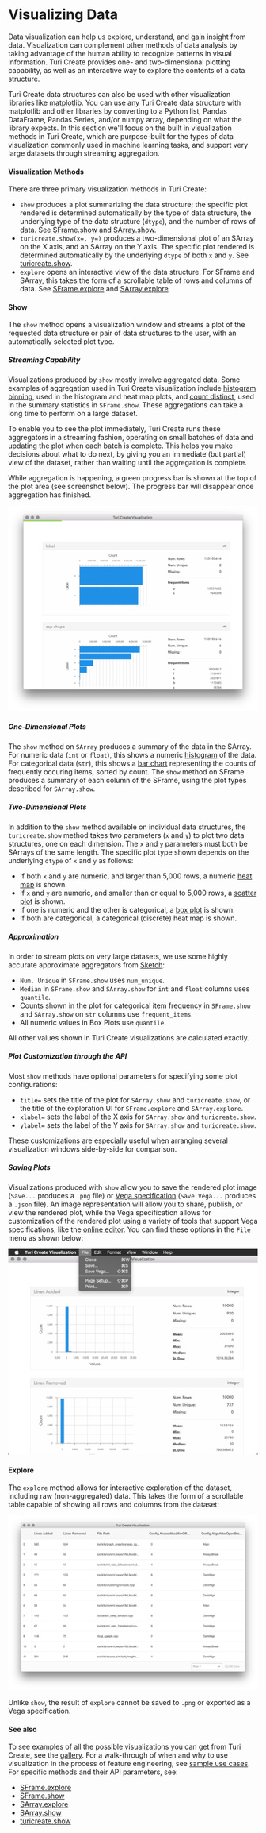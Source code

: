 # Visualizing Data

Data visualization can help us explore, understand, and gain insight from data.
Visualization can complement other methods of data analysis by taking advantage
of the human ability to recognize patterns in visual information. Turi Create
provides one- and two-dimensional plotting capability, as well as an
interactive way to explore the contents of a data structure.

Turi Create data structures can also be used with other visualization libraries
like [matplotlib](https://matplotlib.org). You can use any Turi Create data
structure with matplotlib and other libraries by converting to a Python list,
Pandas DataFrame, Pandas Series, and/or numpy array, depending on what the
library expects. In this section we'll focus on the built in visualization
methods in Turi Create, which are purpose-built for the types of data
visualization commonly used in machine learning tasks, and support very large
datasets through streaming aggregation.

#### Visualization Methods

There are three primary visualization methods in Turi Create:

* `show` produces a plot summarizing the data structure; the specific plot
  rendered is determined automatically by the type of data structure, the
  underlying type of the data structure (`dtype`), and the number of rows of
  data. See
  [SFrame.show](https://apple.github.io/turicreate/docs/api/generated/turicreate.SFrame.show.html)
  and
  [SArray.show](https://apple.github.io/turicreate/docs/api/generated/turicreate.SArray.show.html).
* `turicreate.show(x=, y=)` produces a two-dimensional plot of an
  SArray on the X axis, and an SArray on the Y axis. The specific plot rendered
  is determined automatically by the underlying `dtype` of both `x` and `y`.
  See
  [turicreate.show](https://apple.github.io/turicreate/docs/generated/turicreate.show.html).
* `explore` opens an interactive view of the data structure. For SFrame and
  SArray, this takes the form of a scrollable table of rows and columns of
  data. See
  [SFrame.explore](https://apple.github.io/turicreate/docs/api/generated/turicreate.SFrame.explore.html)
  and
  [SArray.explore](https://apple.github.io/turicreate/docs/api/generated/turicreate.SArray.explore.html).

#### Show

The `show` method opens a visualization window and streams a plot of the
requested data structure or pair of data structures to the user, with an
automatically selected plot type.

##### Streaming Capability

Visualizations produced by `show` mostly involve aggregated data. Some examples
of aggregation used in Turi Create visualization include
[histogram binning](https://en.wikipedia.org/wiki/Histogram), used in the
histogram and heat map plots, and
[count distinct](https://en.wikipedia.org/wiki/Count-distinct_problem), used in
the summary statistics in `SFrame.show`. These aggregations can take a long
time to perform on a large dataset.

To enable you to see the plot immediately, Turi Create runs these aggregators
in a streaming fashion, operating on small batches of data and updating the
plot when each batch is complete. This helps you make decisions about what to
do next, by giving you an immediate (but partial) view of the dataset, rather
than waiting until the aggregation is complete.

While aggregation is happening, a green progress bar is shown at the top of the
plot area (see screenshot below). The progress bar will disappear once
aggregation has finished.

![sf.show() with progress bar](images/sframe_show_with_progress.png)

##### One-Dimensional Plots

The `show` method on `SArray` produces a summary of the data in the SArray. For
numeric data (`int` or `float`), this shows a numeric
[histogram](https://en.wikipedia.org/wiki/Histogram) of the data.
For categorical data (`str`), this shows a
[bar chart](https://en.wikipedia.org/wiki/Bar_chart)
representing the counts of frequently occuring items, sorted by count. The
`show` method on SFrame produces a summary of each column of the SFrame, using
the plot types described for `SArray.show`.

##### Two-Dimensional Plots

In addition to the `show` method available on individual data structures, the
`turicreate.show` method takes two parameters (`x` and `y`) to plot two data
structures, one on each dimension. The `x` and `y` parameters must both be
SArrays of the same length. The specific plot type shown depends on the
underlying `dtype` of `x` and `y` as follows:

* If both `x` and `y` are numeric, and larger than 5,000 rows, a numeric
    [heat map](https://en.wikipedia.org/wiki/Heat_map) is shown.
* If `x` and `y` are numeric, and smaller than or equal to 5,000 rows, a
    [scatter plot](https://en.wikipedia.org/wiki/Scatter_plot) is shown.
* If one is numeric and the other is categorical, a
  [box plot](https://en.wikipedia.org/wiki/Box_plot) is shown.
* If both are categorical, a categorical (discrete) heat map is shown.

##### Approximation

In order to stream plots on very large datasets, we use some highly accurate
approximate aggregators from
[Sketch](https://apple.github.io/turicreate/docs/api/generated/turicreate.Sketch.html#turicreate.Sketch):

* `Num. Unique` in `SFrame.show` uses `num_unique`.
* `Median` in `SFrame.show` and `SArray.show` for `int` and `float` columns uses `quantile`.
* Counts shown in the plot for categorical item frequency in `SFrame.show` and `SArray.show` on `str` columns use `frequent_items`.
* All numeric values in Box Plots use `quantile`.

All other values shown in Turi Create visualizations are calculated exactly.

##### Plot Customization through the API

Most `show` methods have optional parameters for specifying some plot
configurations:

* `title=` sets the title of the plot for `SArray.show` and `turicreate.show`,
  or the title of the exploration UI for `SFrame.explore` and `SArray.explore`.
* `xlabel=` sets the label of the X axis for `SArray.show` and `turicreate.show`.
* `ylabel=` sets the label of the Y axis for `SArray.show` and `turicreate.show`.

These customizations are especially useful when arranging several visualization
windows side-by-side for comparison.

##### Saving Plots

Visualizations produced with `show` allow you to save the rendered plot image
(`Save...` produces a `.png` file) or
[Vega specification](https://vega.github.io/vega/docs/specification/)
(`Save Vega...` produces a `.json` file). An image representation will allow
you to share, publish, or view the rendered plot, while the Vega specification
allows for customization of the rendered plot using a variety of tools that
support Vega specifications, like the
[online editor](https://vega.github.io/editor/#/).
You can find these options in the `File` menu as shown below:

![Turi Create Visualization File Menu](images/show_file_menu.png)

#### Explore

The `explore` method allows for interactive exploration of the dataset,
including raw (non-aggregated) data. This takes the form of a
scrollable table capable of showing all rows and columns from the dataset:

![SFrame.explore](images/sframe_explore.png)

Unlike `show`, the result of `explore` cannot be saved to `.png` or exported as
a Vega specification.

#### See also

To see examples of all the possible visualizations you can get from Turi
Create, see the [gallery](gallery.md). For a walk-through of when and why to
use visualization in the process of feature engineering, see
[sample use cases](use_cases.md).
For specific methods and their API parameters, see:

* [SFrame.explore](https://apple.github.io/turicreate/docs/api/generated/turicreate.SFrame.explore.html)
* [SFrame.show](https://apple.github.io/turicreate/docs/api/generated/turicreate.SFrame.show.html)
* [SArray.explore](https://apple.github.io/turicreate/docs/api/generated/turicreate.SArray.explore.html)
* [SArray.show](https://apple.github.io/turicreate/docs/api/generated/turicreate.SArray.show.html)
* [turicreate.show](https://apple.github.io/turicreate/docs/generated/turicreate.show.html)

